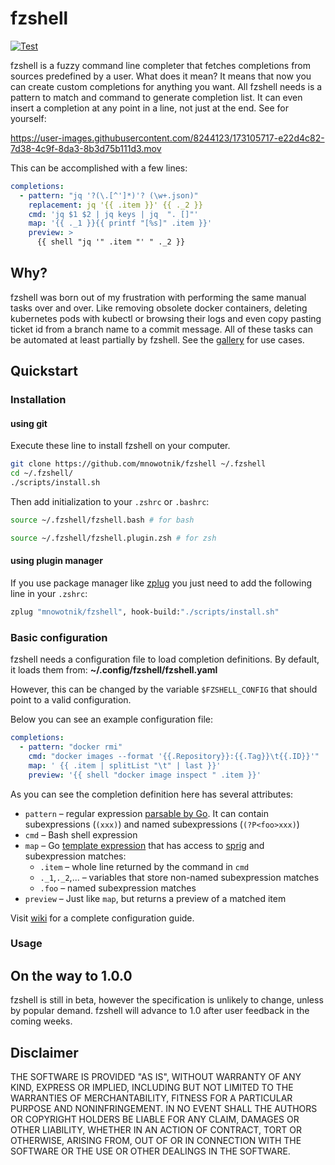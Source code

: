 # fzshell

[![Test](https://github.com/mnowotnik/fzshell/actions/workflows/test.yml/badge.svg)](https://github.com/mnowotnik/fzshell/actions/workflows/test.yml)

fzshell is a fuzzy command line completer that fetches completions from sources
predefined by a user. What does it mean? It means that now you can create custom completions for anything you want. All fzshell needs is a pattern to match and
command to generate completion list. It can even insert a completion at any point in a line, not just at the end. See for yourself:

https://user-images.githubusercontent.com/8244123/173105717-e22d4c82-7d38-4c9f-8da3-8b3d75b111d3.mov

This can be accomplished with a few lines:

```yml
completions:
  - pattern: "jq '?(\.[^']*)'? (\w+.json)"
    replacement: jq '{{ .item }}' {{ ._2 }}
    cmd: 'jq $1 $2 | jq keys | jq  ". []"'
    map: '{{ ._1 }}{{ printf "[%s]" .item }}'
    preview: >
      {{ shell "jq '" .item "' " ._2 }}
```

## Why?

fzshell was born out of my frustration with performing the same manual tasks
over and over. Like removing obsolete docker containers, deleting kubernetes pods with kubectl or browsing their logs and even copy pasting ticket id from a branch name to a commit message. All of these tasks can be automated at least partially by fzshell. See the [gallery](https://github.com/mnowotnik/fzshell/wiki/Gallery) for use cases.

## Quickstart

### Installation

#### using git

Execute these line to install fzshell on your computer.

```bash
git clone https://github.com/mnowotnik/fzshell ~/.fzshell
cd ~/.fzshell/
./scripts/install.sh
```

Then add initialization to your `.zshrc` or `.bashrc`:

```bash
source ~/.fzshell/fzshell.bash # for bash
```

```bash
source ~/.fzshell/fzshell.plugin.zsh # for zsh
```

#### using plugin manager

If you use package manager like [zplug](https://github.com/zplug/zplug) you
just need to add the following line in your `.zshrc`:

```bash
zplug "mnowotnik/fzshell", hook-build:"./scripts/install.sh"
```

### Basic configuration

fzshell needs a configuration file to load completion definitions.
By default, it loads them from: **~/.config/fzshell/fzshell.yaml**

However, this can be changed by the variable `$FZSHELL_CONFIG` that should
point to a valid configuration.

Below you can see an example configuration file:

```yml
completions:
  - pattern: "docker rmi"
    cmd: "docker images --format '{{.Repository}}:{{.Tag}}\t{{.ID}}'"
    map: ' {{ .item | splitList "\t" | last }}'
    preview: '{{ shell "docker image inspect " .item }}'
```

As you can see the completion definition here has several attributes:

- `pattern`  – regular expression [parsable by Go](https://pkg.go.dev/regexp). It can contain subexpressions (`(xxx)`) and named subexpressions (`(?P<foo>xxx)`)
- `cmd` – Bash shell expression
- `map` – Go [template expression](https://pkg.go.dev/text/template) that has access to [sprig](functions) and subexpression matches:
  - `.item` – whole line returned by the command in `cmd`
  - `._1`,`._2`,... – variables that store non-named subexpression matches
  - `.foo` – named subexpression matches
- `preview` – Just like `map`, but returns a preview of a matched item

Visit [wiki](https://github.com/mnowotnik/fzshell/wiki/Configuration) for a complete configuration guide.

### Usage

## On the way to 1.0.0

fzshell is still in beta, however the specification is unlikely to change, unless
by popular demand. fzshell will advance to 1.0 after user feedback in the coming weeks.

## Disclaimer

THE SOFTWARE IS PROVIDED "AS IS", WITHOUT WARRANTY OF ANY KIND, EXPRESS OR
IMPLIED, INCLUDING BUT NOT LIMITED TO THE WARRANTIES OF MERCHANTABILITY,
FITNESS FOR A PARTICULAR PURPOSE AND NONINFRINGEMENT. IN NO EVENT SHALL THE
AUTHORS OR COPYRIGHT HOLDERS BE LIABLE FOR ANY CLAIM, DAMAGES OR OTHER
LIABILITY, WHETHER IN AN ACTION OF CONTRACT, TORT OR OTHERWISE, ARISING FROM,
OUT OF OR IN CONNECTION WITH THE SOFTWARE OR THE USE OR OTHER DEALINGS IN THE
SOFTWARE.
